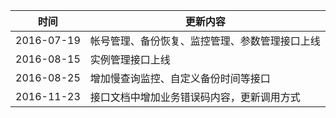

| 时间| 更新内容 | 
|---------|---------|
| 2016-07-19 | 帐号管理、备份恢复、监控管理、参数管理接口上线 | 
| 2016-08-15 | 实例管理接口上线 | 
| 2016-08-25 | 增加慢查询监控、自定义备份时间等接口 | 
| 2016-11-23 | 接口文档中增加业务错误码内容，更新调用方式 | 
